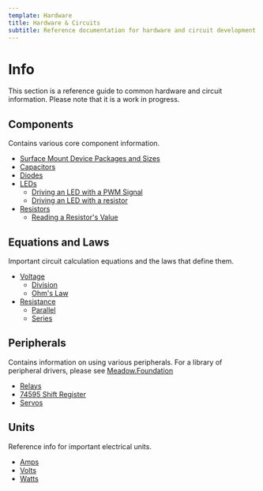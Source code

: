 ```yaml
---
template: Hardware
title: Hardware & Circuits
subtitle: Reference documentation for hardware and circuit development.
---
```


# Info

This section is a reference guide to common hardware and circuit information. Please note that it is a work in progress. 

## Components

Contains various core component information.

 * [Surface Mount Device Packages and Sizes](/Hardware/Reference/Components/Packages_and_Sizes)
 * [Capacitors](/Hardware/Reference/Components/Capacitors)
 * [Diodes](/Hardware/Reference/Components/Diodes)
 * [LEDs](/Hardware/Reference/Components/LEDs)
   * [Driving an LED with a PWM Signal](/Hardware/Reference/Components/LEDs/Driving_w_PWM/)
   * [Driving an LED with a resistor](/Hardware/Reference/Components/LEDs/Driving_w_Resistor/)
 * [Resistors](/Hardware/Reference/Components/Resistors)
   * [Reading a Resistor's Value](/Hardware/Reference/Components/Resistors/Reading)

## Equations and Laws

Important circuit calculation equations and the laws that define them.

 * [Voltage](/Hardware/Reference/Equations_and_Laws/Voltage)
   * [Division](/Hardware/Reference/Equations_and_Laws/Voltage/Division)
   * [Ohm's Law](/Hardware/Reference/Equations_and_Laws/Voltage/Ohms_Law)
 * [Resistance](/Hardware/Reference/Equations_and_Laws/Resistance)
   * [Parallel](/Hardware/Reference/Equations_and_Laws/Resistance/Parallel)
   * [Series](/Hardware/Reference/Equations_and_Laws/Resistance/Series)

## Peripherals

Contains information on using various peripherals. For a library of peripheral drivers, please see [Meadow.Foundation](http://developer.wildernesslabs.co/Meadow/Meadow.Foundation/)

 * [Relays](/Hardware/Reference/Peripherals/Relays)
 * [74595 Shift Register](/Hardware/Reference/Peripherals/ShiftRegister74595)
 * [Servos](/Hardware/Reference/Peripherals/Servos)

## Units

Reference info for important electrical units.

 * [Amps](/Hardware/Reference/Units/Amps)
 * [Volts](/Hardware/Reference/Units/Volts)
 * [Watts](/Hardware/Reference/Units/Watts)